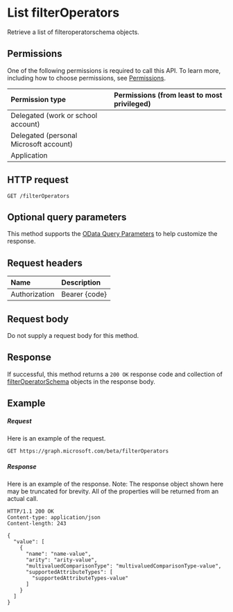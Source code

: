 # List filterOperators

Retrieve a list of filteroperatorschema objects.
## Permissions
One of the following permissions is required to call this API. To learn more, including how to choose permissions, see [Permissions](../../../concepts/permissions_reference.md).

|Permission type      | Permissions (from least to most privileged)              |
|:--------------------|:---------------------------------------------------------|
|Delegated (work or school account) |    |
|Delegated (personal Microsoft account) |    |
|Application |  | 

## HTTP request
<!-- { "blockType": "ignored" } -->
```http
GET /filterOperators
```
## Optional query parameters
This method supports the [OData Query Parameters](http://graph.microsoft.io/docs/overview/query_parameters) to help customize the response.

## Request headers
| Name      |Description|
|:----------|:----------|
| Authorization  | Bearer {code}|

## Request body
Do not supply a request body for this method.
## Response
If successful, this method returns a `200 OK` response code and collection of [filterOperatorSchema](../resources/filteroperatorschema.md) objects in the response body.
## Example
##### Request
Here is an example of the request.
<!-- {
  "blockType": "request",
  "name": "get_filteroperators"
}-->
```http
GET https://graph.microsoft.com/beta/filterOperators
```
##### Response
Here is an example of the response. Note: The response object shown here may be truncated for brevity. All of the properties will be returned from an actual call.
<!-- {
  "blockType": "response",
  "truncated": true,
  "@odata.type": "microsoft.graph.filterOperatorSchema",
  "isCollection": true
} -->
```http
HTTP/1.1 200 OK
Content-type: application/json
Content-length: 243

{
  "value": [
    {
      "name": "name-value",
      "arity": "arity-value",
      "multivaluedComparisonType": "multivaluedComparisonType-value",
      "supportedAttributeTypes": [
        "supportedAttributeTypes-value"
      ]
    }
  ]
}
```

<!-- uuid: 8fcb5dbc-d5aa-4681-8e31-b001d5168d79
2015-10-25 14:57:30 UTC -->
<!-- {
  "type": "#page.annotation",
  "description": "List filterOperators",
  "keywords": "",
  "section": "documentation",
  "tocPath": ""
}-->